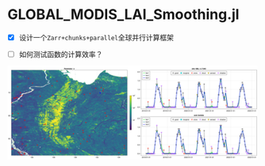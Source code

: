 # GLOBAL_MODIS_LAI_Smoothing.jl

- [x] 设计一个`Zarr+chunks+parallel`全球并行计算框架

- [ ] 如何测试函数的计算效率？

![image-20231101232018654](./images/TODO/image-20231101232018654.png)
